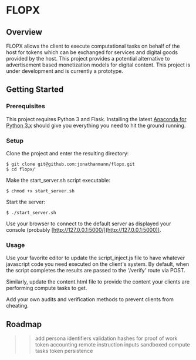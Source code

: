 # FLOPX

## Overview

FLOPX allows the client to execute computational tasks on behalf of the host for tokens which can be exchanged for services and digital goods provided by the host. This project provides a potential alternative to advertisement based monetization models for digital content. This project is under development and is currently a prototype.

## Getting Started

### Prerequisites
This project requires Python 3 and Flask. Installing the latest [Anaconda for Python 3.x](https://www.anaconda.com/distribution/#download-section) should give you everything you need to hit the ground running.

### Setup
Clone the project and enter the resulting directory:

    $ git clone git@github.com:jonathanmann/flopx.git 
    $ cd flopx/

Make the start_server.sh script executable:

    $ chmod +x start_server.sh

Start the server:

    $ ./start_server.sh

Use your browser to connect to the default server as displayed your console (probably [http://127.0.0.1:5000/](http://127.0.0.1:5000)).

### Usage
Use your favorite editor to update the script_inject.js file to have whatever javascript code you need executed on the client's system. By default, when the script completes the results are passed to the '/verify' route via POST. 

Similarly, update the content.html file to provide the content your clients are performing compute tasks to get.

Add your own audits and verification methods to prevent clients from cheating.

## Roadmap
>> add persona identifiers
>> validation hashes for proof of work
>> token accounting
>> remote instruction inputs
>> sandboxed compute tasks
>> token persistence
